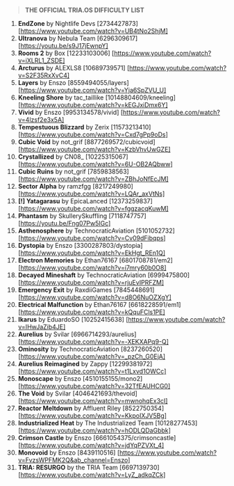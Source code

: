 > **THE OFFICIAL TRIA.OS DIFFICULTY LIST**

1. **EndZone** by Nightlife Devs [2734427873] [https://www.youtube.com/watch?v=UB4tNo2ShjM] 
2. **Ultranova** by Nebula Team [6296309617] [https://youtu.be/s9J17jEwnpY]
3. **Rooms 2** by Box [12233103006] [https://www.youtube.com/watch?v=iXLRL1_ZSDE]
4. **Arcturus** by ALEXLS8 [10689739571] [https://www.youtube.com/watch?v=S2F35RxXvC4]
5. **Layers** by Enszo [8559494055/layers] [https://www.youtube.com/watch?v=Yja6SpZVU_U]
6. **Kneeling Shore** by tac_taillike [10148804609/kneeling] [https://www.youtube.com/watch?v=kEGJxiDmx6Y]
7. **Vivid** by Enszo [9953134578/vivid] [https://www.youtube.com/watch?v=4lzsf2e3x5A]
8. **Tempestuous Blizzard** by Zerix [11573213410] [https://www.youtube.com/watch?v=Cxd7gPp9oDs]
9. **Cubic Void** by not_grif [8877269572/cubicvoid] [https://www.youtube.com/watch?v=KzbVhvUwGZE]
10. **Crystallized** by CN08_ [10225315067] [https://www.youtube.com/watch?v=6U-OB2AQbww]
11. **Cubic Ruins** by not_grif [7859838563] [https://www.youtube.com/watch?v=ZBhJoNfEcJM]
12. **Sector Alpha** by ramzfgg [8217249980] [https://www.youtube.com/watch?v=LQAr_axVtNs]
13. **[!] Yatagarasu** by EpicaLanced [12373259837] [https://www.youtube.com/watch?v=fggzacqKuwM]
14. **Phantasm** by SkullerySkuffling [7118747757] [https://youtu.be/Fng07Pw5IGc]
15. **Asthenosphere** by TechnocraticAviation [5101052732] [https://www.youtube.com/watch?v=Cv09dFibqps]
16. **Dystopia** by Enszo [3300287803/dystopia] [https://www.youtube.com/watch?v=EkHgt_REn1Q]
17. **Electron Memories** by Ethan76167 [6801708781/em2] [https://www.youtube.com/watch?v=i7mry60b0O8] 
18. **Decayed Mineshaft** by TechnocraticAviation [6999475800] [https://www.youtube.com/watch?v=rjuEvIPRFZM]
19. **Emergency Exit** by RaxdiiGames [7845448691] [https://www.youtube.com/watch?v=d8O6NuOZXgY]
20. **Electrical Malfunction** by Ethan76167 [6618228591/em1] [https://www.youtube.com/watch?v=kQquFCls1PE]
21. **Ikarus** by EduardoSO [10252415638] [https://www.youtube.com/watch?v=IHwJaZib4JE]
22. **Aurelius** by Svilar [6966714293/aurelius] [https://www.youtube.com/watch?v=-XEKXAPq9-Q] 
23. **Ominosity** by TechnocraticAviation [8237260520] [https://www.youtube.com/watch?v=_pzCh_G0EjA]
24. **Aurelius Reimagined** by Zappy [12299381972] [https://www.youtube.com/watch?v=t1Lxvd1OWCc]
25. **Monoscape** by Enszo [4510155155/mono2] [https://www.youtube.com/watch?v=32TfEAUHCG0] 
26. **The Void** by Svilar [4046421693/thevoid] [https://www.youtube.com/watch?v=mwnohqEx3cI]
27. **Reactor Meltdown** by Affluent Riley [8522750354] [https://www.youtube.com/watch?v=KkpoIXJV5Bg]
28. **Industrialized Heat** by The Industrialized Team [10128277453] [https://www.youtube.com/watch?v=hODLQDaGbbk] 
29. **Crimson Castle** by Enszo [6661054375/crimsoncastle] [https://www.youtube.com/watch?v=jdYqPZVXt_4]
30. **Monovoid** by Enszo [8439110516] [https://www.youtube.com/watch?v=FvzsWPFMK2Q&ab_channel=Enszo] 
31. **TRIA: RESURGO** by the TRIA Team [6697139730] [https://www.youtube.com/watch?v=LyZ_adkqZCk] 
